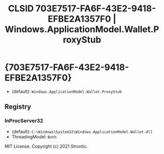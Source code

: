 ﻿---
title: "CLSID 703E7517-FA6F-43E2-9418-EFBE2A1357F0 | Windows.ApplicationModel.Wallet.ProxyStub"
excerpt: What is COM-Object CLSID 703E7517-FA6F-43E2-9418-EFBE2A1357F0?
---

# {703E7517-FA6F-43E2-9418-EFBE2A1357F0}

* (default): `Windows.ApplicationModel.Wallet.ProxyStub`

## Registry


### InProcServer32

* (default): `C:\Windows\System32\Windows.ApplicationModel.Wallet.dll`
* ThreadingModel: `Both`

MIT License. Copyright (c) 2021 Strontic.


